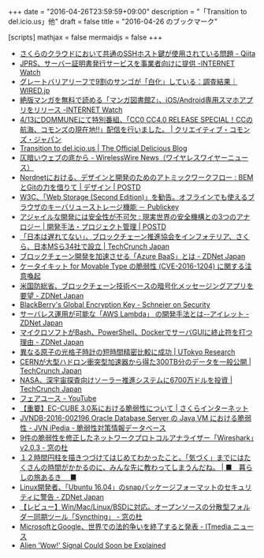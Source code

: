 +++
date = "2016-04-26T23:59:59+09:00"
description = "「Transition to del.icio.us」他"
draft = false
title = "2016-04-26 のブックマーク"

[scripts]
  mathjax = false
  mermaidjs = false
+++

- [さくらのクラウドにおいて共通のSSHホスト鍵が使用されている問題 - Qiita](http://qiita.com/suzukis/items/599e0bf9aab531101d5e)
- [JPRS、サーバー証明書発行サービスを事業者向けに提供 -INTERNET Watch](http://internet.watch.impress.co.jp/docs/news/20160426_755182.html)
- [グレートバリアリーフで9割のサンゴが「白化」している：調査結果｜WIRED.jp](http://wired.jp/2016/04/26/coral-are-bleaching/)
- [絶版マンガを無料で読める「マンガ図書館Z」、iOS/Android専用スマホアプリをリリース -INTERNET Watch](http://internet.watch.impress.co.jp/docs/news/20160426_755216.html)
- [4/13にDOMMUNEにて特別番組、「CC0 CC4.0 RELEASE SPECIAL！CCの航海、コモンズの現在地!!」配信を行いました。 | クリエイティブ・コモンズ・ジャパン](https://creativecommons.jp/2016/04/24/0413_event-report/)
- [Transition to del.icio.us | The Official Delicious Blog](http://blog.delicious.com/2016/04/transition-to-del-icio-us/)
- [仄暗いウェブの底から - WirelessWire News（ワイヤレスワイヤーニュース）](https://wirelesswire.jp/2016/04/52576/)
- [Nordnetにおける、デザインと開発のためのアトミックワークフロー : BEMとGitの力を借りて | デザイン | POSTD](http://postd.cc/an-atomic-workflow-for-design-development-at-nordnet/)
- [W3C、「Web Storage (Second Edition)」を勧告。オフラインでも使えるブラウザのキーバリューストレージ機能 － Publickey](http://www.publickey1.jp/blog/16/w3cweb_storage_second_edition.html)
- [アジャイルな開発には安全性が不可欠 : 現実世界の安全機構との3つのアナロジー | 開発手法・プロジェクト管理 | POSTD](http://postd.cc/agility-requires-safety/)
- [「日本は遅れてない」、ブロックチェーン推進協会をインフォテリア、さくら、日本MSら34社で設立 | TechCrunch Japan](https://jp.techcrunch.com/2016/04/26/bccc_launch/)
- [ブロックチェーン開発を加速させる「Azure BaaS」とは - ZDNet Japan](http://japan.zdnet.com/article/35081814/)
- [ケータイキット for Movable Type の脆弱性 (CVE-2016-1204) に関する注意喚起](https://www.jpcert.or.jp/at/2016/at160019.html)
- [米国防総省、ブロックチェーン技術ベースの暗号化メッセージングアプリを要望 - ZDNet Japan](http://japan.zdnet.com/article/35081786/)
- [BlackBerry's Global Encryption Key - Schneier on Security](https://www.schneier.com/blog/archives/2016/04/blackberrys_glo.html)
- [サーバレス運用が可能な「AWS Lambda」 の開発手法とは--アイレット - ZDNet Japan](http://japan.zdnet.com/article/35081767/)
- [マイクロソフトがBash、PowerShell、DockerでサーバGUIに終止符を打つ理由 - ZDNet Japan](http://japan.zdnet.com/article/35081652/)
- [異なる原子の光格子時計の短時間精密比較に成功 | UTokyo Research](http://www.u-tokyo.ac.jp/ja/utokyo-research/research-news/rapid-comparison-of-optical-lattice-clocks.html)
- [CERNが大型ハドロン衝突型加速器から得た300TB分のデータを一般公開 | TechCrunch Japan](https://techcrunch.com/2016/04/22/cern-releases-300tb-of-large-hadron-collider-data-into-open-access/)
- [NASA、深宇宙探査向けソーラー推進システムに6700万ドルを投資 | TechCrunch Japan](https://techcrunch.com/2016/04/22/nasa-invests-67-million-into-solar-electric-propulsion-for-deep-space-exploration/)
- [フェアユース - YouTube](https://www.youtube.com/yt/copyright/ja/fair-use.html)
- [【重要】EC-CUBE 3.0系における脆弱性について | さくらインターネット](https://www.sakura.ad.jp/news/sakurainfo/newsentry.php?id=1275)
- [JVNDB-2016-002196 Oracle Database Server の Java VM における脆弱性 - JVN iPedia - 脆弱性対策情報データベース](http://jvndb.jvn.jp/ja/contents/2016/JVNDB-2016-002196.html)
- [9件の脆弱性を修正したネットワークプロトコルアナライザー「Wireshark」v2.0.3 - 窓の杜](http://www.forest.impress.co.jp/docs/news/20160425_754940.html)
- [１２時間円柱を描きつづけてはじめてわかったこと。「気づく」までにはたくさんの時間がかかるのに、みんな先に教わってしまうんだね。 | ■　暮らしの旅あるき 　■](http://izoomi-momo.jugem.jp/?eid=1243701)
- [Linux開発者、「Ubuntu 16.04」のsnapパッケージフォーマットのセキュリティに警告 - ZDNet Japan](http://japan.zdnet.com/article/35081714/)
- [【レビュー】Win/Mac/Linux/BSDに対応。オープンソースの分散型フォルダー同期ツール「Syncthing」 - 窓の杜](http://www.forest.impress.co.jp/docs/review/20160425_754781.html)
- [MicrosoftとGoogle、世界での法的争いを終了すると発表 - ITmedia ニュース](http://www.itmedia.co.jp/news/articles/1604/25/news062.html)
- [Alien 'Wow!' Signal Could Soon be Explained](http://www.space.com/32609-alien-wow-signal-could-soon-be-explained.html)
